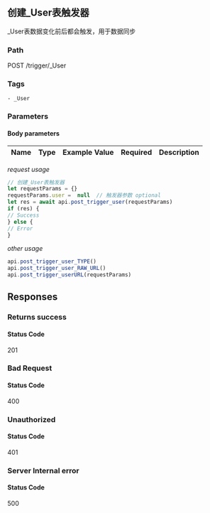## 创建_User表触发器

_User表数据变化前后都会触发，用于数据同步
### Path
POST /trigger/_User

### Tags
    - _User
### Parameters


#### Body parameters

| Name | Type | Example Value | Required | Description |
| ---- | ---- | ------------- | -------- | ----------- |
*request usage*
```javascript
// 创建_User表触发器
let requestParams = {}
requestParams.user =  null  // 触发器参数 optional
let res = await api.post_trigger_user(requestParams)
if (res) {
// Success
} else {
// Error
}
```
*other usage*
```javascript
api.post_trigger_user_TYPE()
api.post_trigger_user_RAW_URL()
api.post_trigger_userURL(requestParams)
```

## Responses
### Returns success

#### Status Code
201



### Bad Request

#### Status Code
400



### Unauthorized

#### Status Code
401



### Server Internal error

#### Status Code
500



